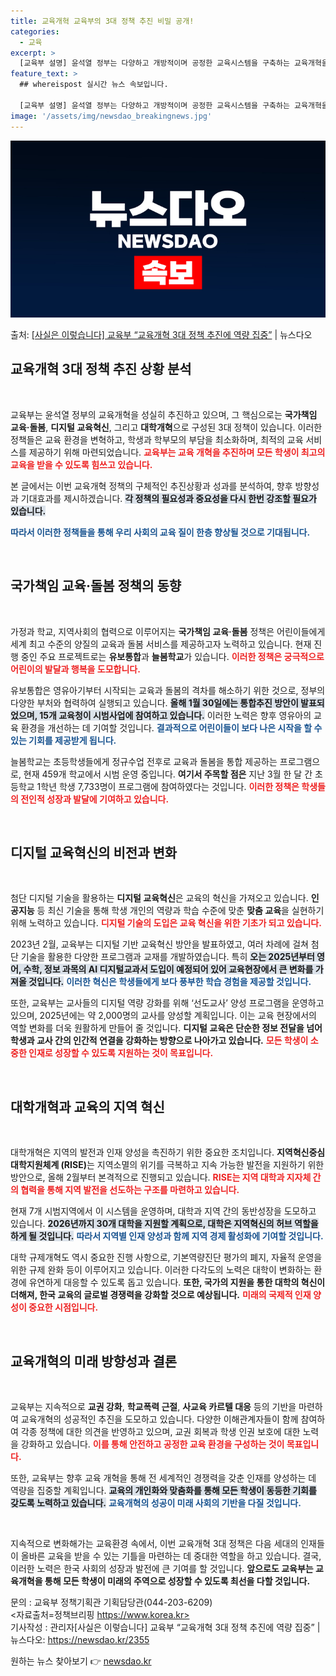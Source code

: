 ```yaml
---
title: 교육개혁 교육부의 3대 정책 추진 비밀 공개!
categories:
  - 교육
excerpt: >
  [교육부 설명] 윤석열 정부는 다양하고 개방적이며 공정한 교육시스템을 구축하는 교육개혁을 추진하기 위해 국가…
feature_text: >
  ## whereispost 실시간 뉴스 속보입니다.

  [교육부 설명] 윤석열 정부는 다양하고 개방적이며 공정한 교육시스템을 구축하는 교육개혁을 추진하기 위해 국가…
image: '/assets/img/newsdao_breakingnews.jpg'
---
```


![뉴스다오 속보](/assets/img/newsdao_breakingnews.jpg)

<p>출처: <a href="https://newsdao.kr/2355" rel="dofollow">[사실은 이렇습니다] 교육부 “교육개혁 3대 정책 추진에 역량 집중”</a> | 뉴스다오</p>

<h2 data-ke-size="size26">교육개혁 3대 정책 추진 상황 분석</h2>

<p data-ke-size="size16">&nbsp;</p>

교육부는 윤석열 정부의 교육개혁을 성실히 추진하고 있으며, 그 핵심으로는 <b>국가책임 교육·돌봄</b>, <b>디지털 교육혁신</b>, 그리고 <b>대학개혁</b>으로 구성된 3대 정책이 있습니다. 이러한 정책들은 교육 환경을 변혁하고, 학생과 학부모의 부담을 최소화하며, 최적의 교육 서비스를 제공하기 위해 마련되었습니다. <b><span style="color: #ee2323;">교육부는 교육 개혁을 추진하며 모든 학생이 최고의 교육을 받을 수 있도록 힘쓰고 있습니다.</span></b> 

본 글에서는 이번 교육개혁 정책의 구체적인 추진상황과 성과를 분석하여, 향후 방향성과 기대효과를 제시하겠습니다. <b><span style="background-color: #21538527;">각 정책의 필요성과 중요성을 다시 한번 강조할 필요가 있습니다.</span></b> 

<b><span style="color: #1a5490;">따라서 이러한 정책들을 통해 우리 사회의 교육 질이 한층 향상될 것으로 기대됩니다.</span></b>

<p data-ke-size="size16">&nbsp;</p>

<h2 data-ke-size="size26">국가책임 교육·돌봄 정책의 동향</h2>

<p data-ke-size="size16">&nbsp;</p>

가정과 학교, 지역사회의 협력으로 이루어지는 <b>국가책임 교육·돌봄</b> 정책은 어린이들에게 세계 최고 수준의 양질의 교육과 돌봄 서비스를 제공하고자 노력하고 있습니다. 현재 진행 중인 주요 프로젝트로는 <b>유보통합</b>과 <b>늘봄학교</b>가 있습니다. <b><span style="color: #ee2323;">이러한 정책은 궁극적으로 어린이의 발달과 행복을 도모합니다.</span></b> 

유보통합은 영유아기부터 시작되는 교육과 돌봄의 격차를 해소하기 위한 것으로, 정부의 다양한 부처와 협력하여 실행되고 있습니다. <b><span style="background-color: #21538527;">올해 1월 30일에는 통합추진 방안이 발표되었으며, 15개 교육청이 시범사업에 참여하고 있습니다.</span></b> 이러한 노력은 향후 영유아의 교육 환경을 개선하는 데 기여할 것입니다. <b><span style="color: #1a5490;">결과적으로 어린이들이 보다 나은 시작을 할 수 있는 기회를 제공받게 됩니다.</span></b>

늘봄학교는 초등학생들에게 정규수업 전후로 교육과 돌봄을 통합 제공하는 프로그램으로, 현재 459개 학교에서 시범 운영 중입니다. <b>여기서 주목할 점은</b> 지난 3월 한 달 간 초등학교 1학년 학생 7,733명이 프로그램에 참여하였다는 것입니다. <b><span style="color: #ee2323;">이러한 정책은 학생들의 전인적 성장과 발달에 기여하고 있습니다.</span></b> 

<p data-ke-size="size16">&nbsp;</p>

<h2 data-ke-size="size26">디지털 교육혁신의 비전과 변화</h2>

<p data-ke-size="size16">&nbsp;</p>

첨단 디지털 기술을 활용하는 <b>디지털 교육혁신</b>은 교육의 혁신을 가져오고 있습니다. <b>인공지능</b> 등 최신 기술을 통해 학생 개인의 역량과 학습 수준에 맞춘 <b>맞춤 교육</b>을 실현하기 위해 노력하고 있습니다. <b><span style="color: #ee2323;">디지털 기술의 도입은 교육 혁신을 위한 기초가 되고 있습니다.</span></b> 

2023년 2월, 교육부는 디지털 기반 교육혁신 방안을 발표하였고, 여러 차례에 걸쳐 첨단 기술을 활용한 다양한 프로그램과 교재를 개발하였습니다. 특히 <b><span style="background-color: #21538527;">오는 2025년부터 영어, 수학, 정보 과목의 AI 디지털교과서 도입이 예정되어 있어 교육현장에서 큰 변화를 가져올 것입니다.</span></b> <b><span style="color: #1a5490;">이러한 혁신은 학생들에게 보다 풍부한 학습 경험을 제공할 것입니다.</span></b>

또한, 교육부는 교사들의 디지털 역량 강화를 위해 ‘선도교사’ 양성 프로그램을 운영하고 있으며, 2025년에는 약 2,000명의 교사를 양성할 계획입니다. 이는 교육 현장에서의 역할 변화를 더욱 원활하게 만들어 줄 것입니다. <b>디지털 교육은 단순한 정보 전달을 넘어 학생과 교사 간의 인간적 연결을 강화하는 방향으로 나아가고 있습니다.</b> <b><span style="color: #ee2323;">모든 학생이 소중한 인재로 성장할 수 있도록 지원하는 것이 목표입니다.</span></b>

<p data-ke-size="size16">&nbsp;</p>

<h2 data-ke-size="size26">대학개혁과 교육의 지역 혁신</h2>

<p data-ke-size="size16">&nbsp;</p>

대학개혁은 지역의 발전과 인재 양성을 촉진하기 위한 중요한 조치입니다. <b>지역혁신중심 대학지원체계 (RISE)</b>는 지역소멸의 위기를 극복하고 지속 가능한 발전을 지원하기 위한 방안으로, 올해 2월부터 본격적으로 진행되고 있습니다. <b><span style="color: #ee2323;">RISE는 지역 대학과 지자체 간의 협력을 통해 지역 발전을 선도하는 구조를 마련하고 있습니다.</span></b> 

현재 7개 시범지역에서 이 시스템을 운영하며, 대학과 지역 간의 동반성장을 도모하고 있습니다. <b><span style="background-color: #21538527;">2026년까지 30개 대학을 지원할 계획으로, 대학은 지역혁신의 허브 역할을 하게 될 것입니다.</span></b> <b><span style="color: #1a5490;">따라서 지역별 인재 양성과 함께 지역 경제 활성화에 기여할 것입니다.</span></b>

대학 규제개혁도 역시 중요한 진행 사항으로, 기본역량진단 평가의 폐지, 자율적 운영을 위한 규제 완화 등이 이루어지고 있습니다. 이러한 다각도의 노력은 대학이 변화하는 환경에 유연하게 대응할 수 있도록 돕고 있습니다. <b>또한, 국가의 지원을 통한 대학의 혁신이 더해져, 한국 교육의 글로벌 경쟁력을 강화할 것으로 예상됩니다.</b> <b><span style="color: #ee2323;">미래의 국제적 인재 양성이 중요한 시점입니다.</span></b>

<p data-ke-size="size16">&nbsp;</p>

<h2 data-ke-size="size26">교육개혁의 미래 방향성과 결론</h2>

<p data-ke-size="size16">&nbsp;</p>

교육부는 지속적으로 <b>교권 강화</b>, <b>학교폭력 근절</b>, <b>사교육 카르텔 대응</b> 등의 기반을 마련하여 교육개혁의 성공적인 추진을 도모하고 있습니다. 다양한 이해관계자들이 함께 참여하여 각종 정책에 대한 의견을 반영하고 있으며, 교권 회복과 학생 인권 보호에 대한 노력을 강화하고 있습니다. <b><span style="color: #ee2323;">이를 통해 안전하고 공정한 교육 환경을 구성하는 것이 목표입니다.</span></b> 

또한, 교육부는 향후 교육 개혁을 통해 전 세계적인 경쟁력을 갖춘 인재를 양성하는 데 역량을 집중할 계획입니다. <b><span style="background-color: #21538527;">교육의 개인화와 맞춤화를 통해 모든 학생이 동등한 기회를 갖도록 노력하고 있습니다.</span></b> <b><span style="color: #1a5490;">교육개혁의 성공이 미래 사회의 기반을 다질 것입니다.</span></b> 

<p data-ke-size="size16">&nbsp;</p>

지속적으로 변화해가는 교육환경 속에서, 이번 교육개혁 3대 정책은 다음 세대의 인재들이 올바른 교육을 받을 수 있는 기틀을 마련하는 데 중대한 역할을 하고 있습니다. 결국, 이러한 노력은 한국 사회의 성장과 발전에 큰 기여를 할 것입니다. <b>앞으로도 교육부는 교육개혁을 통해 모든 학생이 미래의 주역으로 성장할 수 있도록 최선을 다할 것입니다.</b> 

문의 : 교육부 정책기획관 기획담당관(044-203-6209)  
<자료출처=정책브리핑 https://www.korea.kr>  
기사작성 : 관리자[사실은 이렇습니다] 교육부 “교육개혁 3대 정책 추진에 역량 집중” | 뉴스다오: https://newsdao.kr/2355 

원하는 뉴스 찾아보기 👉 <a href="https://newsdao.kr" rel="dofollow">newsdao.kr</a>


